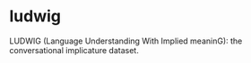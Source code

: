 # ludwig
LUDWIG (Language Understanding With Implied meaninG): the conversational implicature dataset.
